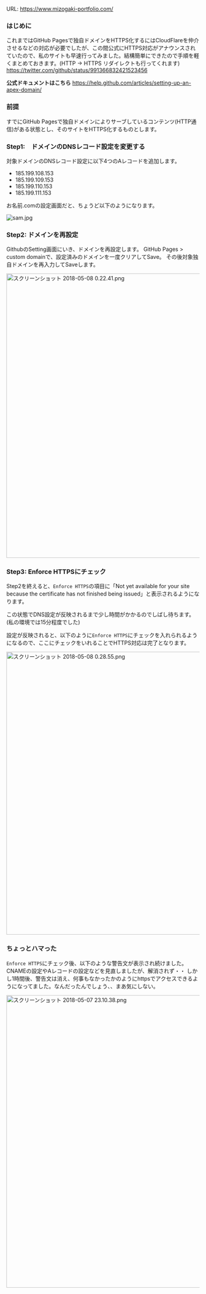 URL: https://www.mizogaki-portfolio.com/

### はじめに
これまではGitHub Pagesで独自ドメインをHTTPS化するにはCloudFlareを仲介させるなどの対応が必要でしたが、この間公式にHTTPS対応がアナウンスされていたので、私のサイトも早速行ってみました。結構簡単にできたので手順を軽くまとめておきます。(HTTP -> HTTPS リダイレクトも行ってくれます)
https://twitter.com/github/status/991366832421523456

**公式ドキュメントはこちら**
https://help.github.com/articles/setting-up-an-apex-domain/

### 前提
すでにGitHub Pagesで独自ドメインによりサーブしているコンテンツ(HTTP通信)がある状態とし、そのサイトをHTTPS化するものとします。

### Step1:　ドメインのDNSレコード設定を変更する
対象ドメインのDNSレコード設定に以下4つのAレコードを追加します。

- 185.199.108.153
- 185.199.109.153
- 185.199.110.153
- 185.199.111.153

お名前.comの設定画面だと、ちょうど以下のようになります。

![sam.jpg](https://qiita-image-store.s3.amazonaws.com/0/73643/da26a80d-2aab-7239-00b9-5123d920b973.jpeg)

### Step2: ドメインを再設定
GithubのSetting画面にいき、ドメインを再設定します。
GitHub Pages > custom domainで、設定済みのドメインを一度クリアしてSave。
その後対象独自ドメインを再入力してSaveします。

<img width="742" alt="スクリーンショット 2018-05-08 0.22.41.png" src="https://qiita-image-store.s3.amazonaws.com/0/73643/30aa2b49-5faf-0dec-93cc-3cae87cdda6c.png">

### Step3: Enforce HTTPSにチェック
Step2を終えると、`Enforce HTTPS`の項目に「Not yet available for your site because the certificate has not finished being issued」と表示されるようになります。

この状態でDNS設定が反映されるまで少し時間がかかるのでしばし待ちます。
(私の環境では15分程度でした)

設定が反映されると、以下のように`Enforce HTTPS`にチェックを入れられるようになるので、ここにチェックをいれることでHTTPS対応は完了となります。

<img width="738" alt="スクリーンショット 2018-05-08 0.28.55.png" src="https://qiita-image-store.s3.amazonaws.com/0/73643/ec5c293b-92c8-60a4-dc73-bf170663dc10.png">

### ちょっとハマった
`Enforce HTTPS`にチェック後、以下のような警告文が表示され続けました。
CNAMEの設定やAレコードの設定などを見直しましたが、解消されず・・
しかし1時間後、警告文は消え、何事もなかったかのようにhttpsでアクセスできるようになってました。なんだったんでしょう、、まあ気にしない。

<img width="763" alt="スクリーンショット 2018-05-07 23.10.38.png" src="https://qiita-image-store.s3.amazonaws.com/0/73643/f0b2c38b-2e31-a9de-dd20-cb0be7f2d20e.png">



